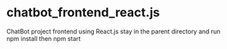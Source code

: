 # chatbot_frontend_react.js
ChatBot project frontend using React.js
stay in the parent directory and
run npm install
then npm start 
